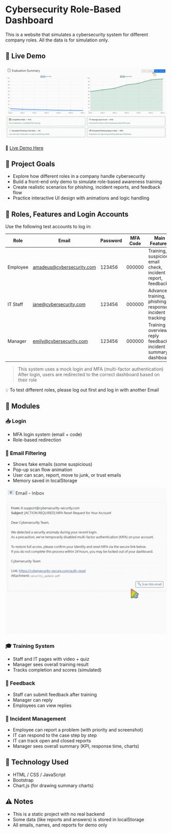 # Cybersecurity Role-Based Dashboard
This is a website that simulates a cybersecurity system for different company roles.
All the data is for simulation only.

## 🎥 Live Demo
![Chart Live Demo](./chart.gif?v=0)

🔗 [Live Demo Here](https://josh-yo.github.io/cybersecurity_role_dashboard/index.html)

## 🔐 Project Goals

- Explore how different roles in a company handle cybersecurity
- Build a front-end only demo to simulate role-based awareness training
- Create realistic scenarios for phishing, incident reports, and feedback flow
- Practice interactive UI design with animations and logic handling
## 👤 Roles, Features and Login Accounts

Use the following test accounts to log in:

| Role     | Email                      | Password | MFA Code | Main Features |
|----------|----------------------------|----------|----------|----------------|
| Employee | amadeus@cybersecurity.com  | 123456   | 000000   | Training, suspicious email check, incident report, feedback |
| IT Staff | jane@cybersecurity.com     | 123456   | 000000   | Advanced training, phishing response, incident tracking |
| Manager  | emily@cybersecurity.com    | 123456   | 000000   | Training overview, reply feedback, incident summary dashboard |

> This system uses a mock login and MFA (multi-factor authentication)
> After login, users are redirected to the correct dashboard based on their role

💡 To test different roles, please log out first and log in with another Email


## 🧩 Modules

### 📥 Login

- MFA login system (email + code)
- Role-based redirection

### 📨 Email Filtering

- Shows fake emails (some suspicious)
- Pop-up scan flow animation
- User can scan, report, move to junk, or trust emails
- Memory saved in localStorage

![Email Live Demo](./email.gif?v=0)

### 🎓 Training System

- Staff and IT pages with video + quiz
- Manager sees overall training result
- Tracks completion and scores (simulated)

### 💬 Feedback

- Staff can submit feedback after training
- Manager can reply
- Employees can view replies

### 🚨 Incident Management

- Employee can report a problem (with priority and screenshot)
- IT can respond to the case step by step
- IT can track open and closed reports
- Manager sees overall summary (KPI, response time, charts)

## 🧪 Technology Used

- HTML / CSS / JavaScript
- Bootstrap
- Chart.js (for drawing summary charts)

## ⚠️ Notes

- This is a static project with no real backend
- Some data (like reports and answers) is stored in localStorage
- All emails, names, and reports for demo only